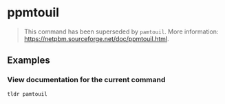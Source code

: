 # ppmtouil

> This command has been superseded by `pamtouil`. More information: <https://netpbm.sourceforge.net/doc/ppmtouil.html>.

## Examples

### View documentation for the current command

```bash
tldr pamtouil
```

